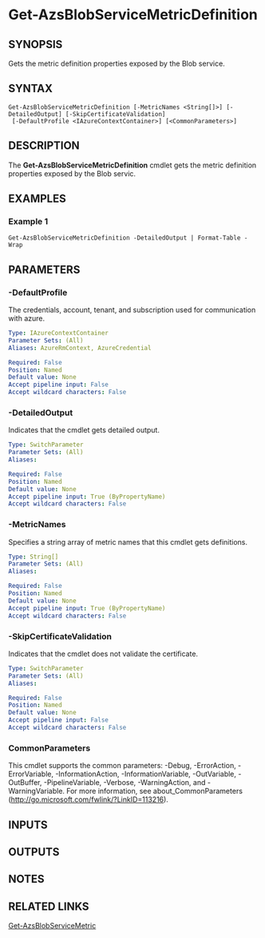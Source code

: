 ﻿---
external help file: Microsoft.AzureStack.AzureConsistentStorage.Commands.dll-Help.xml
Module Name: AzureRM.AzureStackStorage
online version: 
schema: 2.0.0
---

# Get-AzsBlobServiceMetricDefinition

## SYNOPSIS
Gets the metric definition properties exposed by the Blob service.

## SYNTAX

```
Get-AzsBlobServiceMetricDefinition [-MetricNames <String[]>] [-DetailedOutput] [-SkipCertificateValidation]
 [-DefaultProfile <IAzureContextContainer>] [<CommonParameters>]
```

## DESCRIPTION
The **Get-AzsBlobServiceMetricDefinition** cmdlet gets the metric definition properties exposed by the Blob servic.

## EXAMPLES

### Example 1
```
Get-AzsBlobServiceMetricDefinition -DetailedOutput | Format-Table -Wrap
```

## PARAMETERS

### -DefaultProfile
The credentials, account, tenant, and subscription used for communication with azure.

```yaml
Type: IAzureContextContainer
Parameter Sets: (All)
Aliases: AzureRmContext, AzureCredential

Required: False
Position: Named
Default value: None
Accept pipeline input: False
Accept wildcard characters: False
```

### -DetailedOutput
Indicates that the cmdlet gets detailed output.

```yaml
Type: SwitchParameter
Parameter Sets: (All)
Aliases: 

Required: False
Position: Named
Default value: None
Accept pipeline input: True (ByPropertyName)
Accept wildcard characters: False
```

### -MetricNames
Specifies a string array of metric names that this cmdlet gets definitions.

```yaml
Type: String[]
Parameter Sets: (All)
Aliases: 

Required: False
Position: Named
Default value: None
Accept pipeline input: True (ByPropertyName)
Accept wildcard characters: False
```

### -SkipCertificateValidation
Indicates that the cmdlet does not validate the certificate.

```yaml
Type: SwitchParameter
Parameter Sets: (All)
Aliases: 

Required: False
Position: Named
Default value: None
Accept pipeline input: False
Accept wildcard characters: False
```

### CommonParameters
This cmdlet supports the common parameters: -Debug, -ErrorAction, -ErrorVariable, -InformationAction, -InformationVariable, -OutVariable, -OutBuffer, -PipelineVariable, -Verbose, -WarningAction, and -WarningVariable. For more information, see about_CommonParameters (http://go.microsoft.com/fwlink/?LinkID=113216).

## INPUTS

## OUTPUTS

## NOTES

## RELATED LINKS

[Get-AzsBlobServiceMetric](./Get-AzsBlobServiceMetric.md)
